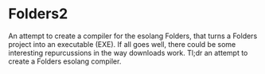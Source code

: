 # Folders2
An attempt to create a compiler for the esolang Folders, that turns a Folders project into an executable (EXE). If all goes well, there could be some interesting repurcussions in the way downloads work. Tl;dr an attempt to create a Folders esolang compiler.
